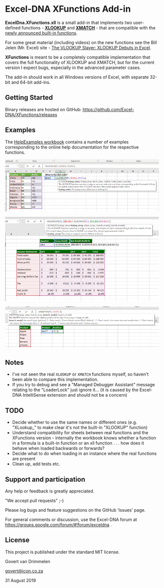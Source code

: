 Excel-DNA XFunctions Add-in
===========================

**ExcelDna.XFunctions.xll** is a small add-in that implements two user-defined functions - **[XLOOKUP](https://support.office.com/en-us/article/xlookup-function-b7fd680e-6d10-43e6-84f9-88eae8bf5929?ui=en-US&rs=en-US&ad=US)** and **[XMATCH](https://support.office.com/en-us/article/xmatch-function-d966da31-7a6b-4a13-a1c6-5a33ed6a0312?ui=en-US&rs=en-US&ad=US)** - that are compatible with the [newly announced built-in functions](https://techcommunity.microsoft.com/t5/Excel-Blog/Announcing-XLOOKUP/ba-p/811376).

For some great material (including videos) on the new functions see the Bill Jelen (Mr. Excel) site - [The VLOOKUP Slayer: XLOOKUP Debuts in Excel]( https://www.mrexcel.com/excel-tips/the-vlookup-slayer-xlookup-debuts-excel/#readmore).

**XFunctions** is meant to be a completely compatible implementation that covers the full functionality of XLOOKUP and XMATCH, but for the current version I expect bugs, especially in the advanced parameter cases.

The add-in should work in all Windows versions of Excel, with separate 32-bit and 64-bit add-ins.

Getting Started
---------------
Binary releases are hosted on GitHub: https://github.com/Excel-DNA/XFunctions/releases


Examples
--------
The [HelpExamples workbook](https://github.com/Excel-DNA/XFunctions/blob/master/Examples/HelpExamples.xlsx) contains a number of examples corresponding to the online help documentation for the respective functions.

![XLOOKUP Example 1](https://github.com/Excel-DNA/XFunctions/blob/master/Screenshots/XLOOKUPExample1.png)

![XLOOKUP Example 3](https://github.com/Excel-DNA/XFunctions/blob/master/Screenshots/XLOOKUPExample3.png)

![XMATCH Example 1](https://github.com/Excel-DNA/XFunctions/blob/master/Screenshots/XMATCHExample1.png)

Notes
-----
* I've not seen the real `XLOOKUP` or `XMATCH` functions myself, so haven't been able to compare this implementation.
* If you try to debug and see a "Managed Debugger Assistant" message relating to the "LoaderLock" just ignore it... (it is caused by the Excel-DNA IntelliSense extension and should not be a concern)

TODO
----
* Decide whether to use the same names or different ones (e.g. "XLookup_" to make clear it's not the built-in "XLOOKUP" function)
* Understand compatibility for sheets between real functions and the XFunctions version - internally the workbook knows whether a function in a formula is a built-in function or an xll function . . . how does it behave when loaded backwards or forwards?
* Decide what to do when loading in an instance where the real functions are present
* Clean up, add tests etc.

Support and participation
-------------------------
Any help or feedback is greatly appreciated.

"We accept pull requests" ;-) 

Please log bugs and feature suggestions on the GitHub 'Issues' page.

For general comments or discussion, use the Excel-DNA forum at https://groups.google.com/forum/#!forum/exceldna .

License
-------
This project is published under the standard MIT license.

  Govert van Drimmelen
  
  govert@icon.co.za
  
  31 August 2019
